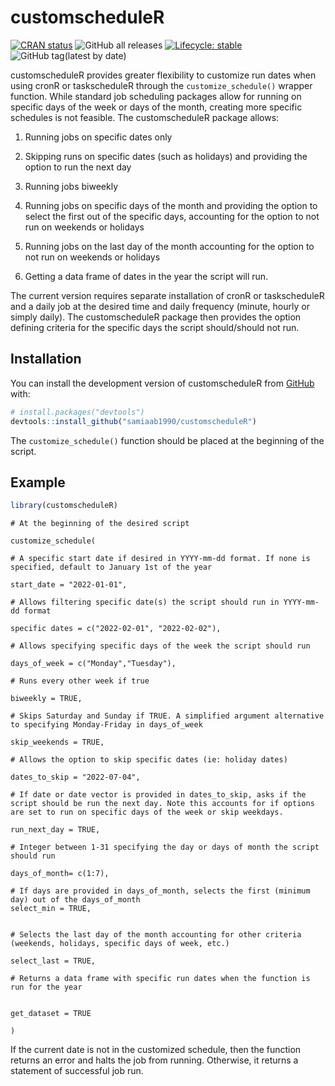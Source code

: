 # customscheduleR

<!-- badges: start -->
[![CRAN status](https://www.r-pkg.org/badges/version/customscheduleR)](https://CRAN.R-project.org/package=customscheduleR)
![GitHub all releases](https://img.shields.io/github/downloads/samiaab1990/customscheduleR/total)
[![Lifecycle: stable](https://img.shields.io/badge/lifecycle-stable-brightgreen.svg)](https://lifecycle.r-lib.org/articles/stages.html#stable)
![GitHub tag(latest by date)](https://img.shields.io/github/v/tag/samiaab1990/customscheduleR)

<!-- badges: end -->

customscheduleR provides greater flexibility to customize run dates when using cronR or taskscheduleR through the `customize_schedule()` wrapper function. While standard job scheduling packages allow for running on specific days of the week or days of the month, creating more specific schedules is not feasible. The customscheduleR package allows:

1. Running jobs on specific dates only 

2. Skipping runs on specific dates (such as holidays) and providing the option to run the next day

3. Running jobs biweekly

4. Running jobs on specific days of the month and providing the option to select the first out of the specific days, accounting for the option to not run on weekends or holidays  

5. Running jobs on the last day of the month accounting for the option to not run on weekends or holidays 

6. Getting a data frame of dates in the year the script will run.

The current version requires separate installation of cronR or taskscheduleR and a daily job at the desired time and daily frequency (minute, hourly or simply daily). The customscheduleR package then provides the option defining criteria for the specific days the script should/should not run. 

## Installation

You can install the development version of customscheduleR from [GitHub](https://github.com/) with:

``` r
# install.packages("devtools")
devtools::install_github("samiaab1990/customscheduleR")
```

The `customize_schedule()` function should be placed at the beginning of the script. 

## Example


``` r
library(customscheduleR)

```

```
# At the beginning of the desired script

customize_schedule(

# A specific start date if desired in YYYY-mm-dd format. If none is specified, default to January 1st of the year

start_date = "2022-01-01",

# Allows filtering specific date(s) the script should run in YYYY-mm-dd format

specific dates = c("2022-02-01", "2022-02-02"),

# Allows specifying specific days of the week the script should run 

days_of_week = c("Monday","Tuesday"),

# Runs every other week if true 

biweekly = TRUE,

# Skips Saturday and Sunday if TRUE. A simplified argument alternative to specifying Monday-Friday in days_of_week

skip_weekends = TRUE,

# Allows the option to skip specific dates (ie: holiday dates)

dates_to_skip = "2022-07-04",

# If date or date vector is provided in dates_to_skip, asks if the script should be run the next day. Note this accounts for if options are set to run on specific days of the week or skip weekdays.

run_next_day = TRUE,

# Integer between 1-31 specifying the day or days of month the script should run

days_of_month= c(1:7),

# If days are provided in days_of_month, selects the first (minimum day) out of the days_of_month 
select_min = TRUE,


# Selects the last day of the month accounting for other criteria (weekends, holidays, specific days of week, etc.)

select_last = TRUE,

# Returns a data frame with specific run dates when the function is run for the year


get_dataset = TRUE

)

```
If the current date is not in the customized schedule, then the function returns an error and halts the job from running. Otherwise, it returns a statement of successful job run.
